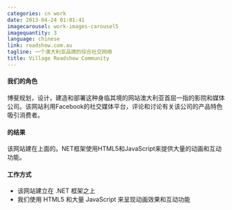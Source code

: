 ```yaml
---
categories: cn work
date: 2013-04-24 01:01:41
imagecarousel: work-images-carousel5
imagequantity: 3
language: chinese
link: roadshow.com.au
tagline: 一个澳大利亚品牌的综合社交网络
title: Village Roadshow Community
---
```


#### 我们的角色
博斐规划，设计，建造和部署这种身临其境的网站澳大利亚首屈一指的影院和媒体公司。该网站利用Facebook的社交媒体平台，评论和讨论有关该公司的产品特色吸引消费者。

#### 的结果
该网站建在上面的。NET框架使用HTML5和JavaScript来提供大量的动画和互动功能。

#### 工作方式
* 该网站建立在 .NET 框架之上
* 我们使用 HTML5 和大量 JavaScript 来呈现动画效果和互动功能